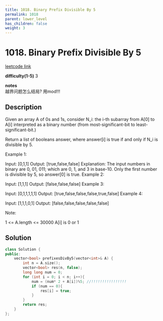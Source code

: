 ```yaml
---
title: 1018. Binary Prefix Divisible By 5
permalink: 1018
parent: lower_level
has_children: false
weight: 3
---
```

# 1018. Binary Prefix Divisible By 5
[leetcode link](https://leetcode.com/problems/binary-prefix-divisible-by-5/)

**difficulty(1-5)** 
3

**notes**   
越界问题怎么结局? 用mod!!!

## Description
Given an array A of 0s and 1s, consider N_i: the i-th subarray from A[0] to A[i] interpreted as a binary number (from most-significant-bit to least-significant-bit.)

Return a list of booleans answer, where answer[i] is true if and only if N_i is divisible by 5.

Example 1:

Input: [0,1,1]
Output: [true,false,false]
Explanation: 
The input numbers in binary are 0, 01, 011; which are 0, 1, and 3 in base-10.  Only the first number is divisible by 5, so answer[0] is true.
Example 2:

Input: [1,1,1]
Output: [false,false,false]
Example 3:

Input: [0,1,1,1,1,1]
Output: [true,false,false,false,true,false]
Example 4:

Input: [1,1,1,0,1]
Output: [false,false,false,false,false]
 

Note:

1 <= A.length <= 30000
A[i] is 0 or 1


## Solution
```c++
class Solution {
public:
    vector<bool> prefixesDivBy5(vector<int>& A) {
        int n = A.size();
        vector<bool> res(n, false);
        long long num = 0;
        for (int i = 0; i < n; i++){
            num = (num* 2 + A[i])%5; //!!!!!!!!!!!!!!!!
            if (num == 0){
                res[i] = true;
            }
        }
        return res;
    }
};
```

<!-- 
Default label
{: .label }

Blue label
{: .label .label-blue }

Stable
{: .label .label-green }

New release
{: .label .label-purple }

Coming soon
{: .label .label-yellow }

Deprecated
{: .label .label-red } -->
